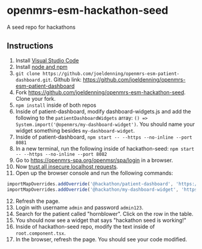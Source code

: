 # openmrs-esm-hackathon-seed
A seed repo for hackathons

## Instructions
1. Install [Visual Studio Code](https://code.visualstudio.com/)
2. Install [node and npm](https://nodejs.org/en/download/)
3. `git clone https://github.com/joeldenning/openmrs-esm-patient-dashboard.git`. Github link: https://github.com/joeldenning/openmrs-esm-patient-dashboard
4. Fork https://github.com/joeldenning/openmrs-esm-hackathon-seed. Clone your fork.
5. `npm install` inside of both repos
6. Inside of patient-dashboard, modify dashboard-widgets.js and add the following to the `patientDashboardWidgets` array:
  `() => System.import('@openmrs/my-dashboard-widget')`. You should name your widget something besides `my-dashboard-widget`.
7. Inside of patient-dashboard, `npm start -- --https --no-inline --port 8081`
8. In a new terminal, run the following inside of hackathon-seed: `npm start -- --https --no-inline --port 8082`
9. Go to https://openmrs-spa.org/openmsr/spa/login in a browser.
10. Now [trust all insecure localhost requests](https://superuser.com/questions/772762/how-can-i-disable-security-checks-for-localhost).
11. Open up the browser console and run the following commands:
```js
importMapOverrides.addOverride('@hackathon/patient-dashboard', 'https://localhost:8081/patient-dashboard.js');
importMapOverrides.addOverride('@hackathon/my-dashboard-widget', 'https://localhost:8082/hackathon-seed.js');
```
12. Refresh the page.
13. Login with username `admin` and password `admin123`.
14. Search for the patient called "hornblower". Click on the row in the table.
15. You should now see a widget that says "hackathon seed is working!"
16. Inside of hackathon-seed repo, modify the text inside of `root.component.tsx`.
17. In the browser, refresh the page. You should see your code modified.
